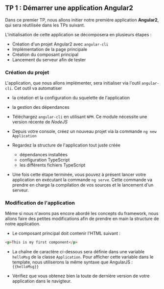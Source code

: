 ## TP 1 : Démarrer une application Angular2

Dans ce premier TP, nous allons initier notre première application **Angular2**, qui sera réutilisée dans les TPs suivant.

L'initialisation de cette application se décomposera en plusieurs étapes :

- Création d'un projet Angular2 avec `angular-cli`
- Implémentation de la page principale
- Création du composant principal
- Lancement du serveur afin de tester

### Création du projet

L'application, que nous allons implémenter, sera initialiser via l'outil `angular-cli`. Cet outil va automatiser
- la création et la configuration du squelette de l'application
- la gestion des dépendances


- Téléchargez `angular-cli` en utilisant `NPM`. Ce module nécessite une version récente de *NodeJS*

- Depuis votre console, créez un nouveau projet via la commande `ng new Application`

- Regardez la structure de l'application tout juste créée
	- dépendances installées
	- configuration TypeScript
	- les différents fichiers TypeScript

- Une fois cette étape terminée, vous pouvez à présent lancer votre application en exécutant la commande `ng serve`. Cette commande va prendre en charge la compilation de vos sources et le lancement d'un serveur.

### Modification de l'application

Même si nous n'avons pas encore abordé les concepts du framework, nous allons faire des petites modifications afin de prendre en main la structure de notre application.

- Le composant principal doit contenir l'HTML suivant :

```html
<p>This is my first component</p>
```

- La chaîne de caractère ci-dessous sera définie dans une variable `helloMsg` de la classe `Application`. Pour afficher cette variable dans le template, nous utiliserons la même syntaxe que AngularJS : `{{helloMsg}}`

- Vérifiez que vous obtenez bien la toute de dernière version de votre application dans le navigteur.
